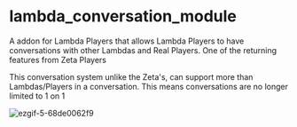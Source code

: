 # lambda_conversation_module
A addon for Lambda Players that allows Lambda Players to have conversations with other Lambdas and Real Players. One of the returning features from Zeta Players

This conversation system unlike the Zeta's, can support more than Lambdas/Players in a conversation. This means conversations are no longer limited to 1 on 1

![ezgif-5-68de0062f9](https://user-images.githubusercontent.com/109770359/206313301-40f95ddb-acdc-4771-9547-b4a0d8c51c30.gif)


